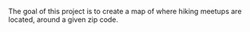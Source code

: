 The goal of this project is to create a map of where hiking meetups are located, around a given zip code.